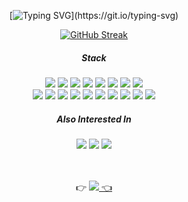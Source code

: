 <div align="center">


  [![Typing SVG](https://readme-typing-svg.herokuapp.com?font=Shrikhand&color=%23000000&size=30&center=true&vCenter=true&height=50&lines=Hi+there%2C+I'm+Eunyoung!)](https://git.io/typing-svg)

  [![GitHub Streak](https://github-readme-streak-stats.herokuapp.com?user=eunyooung&theme=graywhite&date_format=M%20j%5B%2C%20Y%5D)](https://git.io/streak-stats)

  ##### **Stack**  
  <img src="https://img.shields.io/badge/Java-007396?style=flat&logo=Java&logoColor=white"/> 
  <img src="https://img.shields.io/badge/Spring-6DB33F?style=flat&logo=Spring&logoColor=white"/> 
  <img src="https://img.shields.io/badge/SpringBoot-6DB33F?style=flat&logo=SpringBoot&logoColor=white"/> 
  <img src="https://img.shields.io/badge/Oracle-F80000?style=flat&logo=Oracle&logoColor=white"/> 
  <img src="https://img.shields.io/badge/MySQL-4479A1?style=flat&logo=MySQL&logoColor=white"/> 
  <img src="https://img.shields.io/badge/Vue.js-4FC08D?style=flat&logo=Vue.js&logoColor=white"/> 
  <img src="https://img.shields.io/badge/Amazon AWS-232F3E?style=flat&logo=Amazon AWS&logoColor=white"/> 
  <img src="https://img.shields.io/badge/Eclipse IDE-2C2255?style=flat&logo=Eclipse IDE&logoColor=white"/> 
  </br>
  <img src="https://img.shields.io/badge/HTML5-E34F26?style=flat&logo=HTML5&logoColor=white"/>
  <img src="https://img.shields.io/badge/CSS3-1572B6?style=flat&logo=CSS3&logoColor=white"/>  
  <img src="https://img.shields.io/badge/JavaScript-F7DF1E?style=flat&logo=JavaScript&logoColor=white"/>
  <img src="https://img.shields.io/badge/Github-181717?style=flat&logo=github&logoColor=white"/> 
  <img src="https://img.shields.io/badge/Linux-FCC624?style=flat&logo=linux&logoColor=black"/>
  <img src="https://img.shields.io/badge/Slack-4A154B?style=flat&logo=slack&logoColor=white"/> 
  <img src="https://img.shields.io/badge/Notion-000000?style=flat&logo=Notion&logoColor=white"/> 
  <img src="https://img.shields.io/badge/C++-00599C?style=flat&logo=cplusplus&logoColor=white"/> 
  <img src="https://img.shields.io/badge/Matlab-00599C?style=flat&logo=matlab&logoColor=white"/> 
  <img src="https://img.shields.io/badge/Python-3776AB?style=flat&logo=python&logoColor=white"/> 

  
  <br>
  
  ##### **Also Interested In**  
  <img src="https://img.shields.io/badge/Artificial Intelligence-green?style=flat&logo=ai&logoColor=white"/>
  <img src="https://img.shields.io/badge/Computer Vision-yellowgreen?style=flat&logo=cv&logoColor=white"/>
  <img src="https://img.shields.io/badge/Machine Learning-yellow?style=flat&logo=ml&logoColor=white"/>  
  
  <br>
  <br>
  <br>
  
  👉 <a href="mailto:choi327391@gmail.com"><img src="https://img.shields.io/badge/Gmail-EA4335?style=for-the-badge&logo=gmail&logoColor=white"/> 👈
</div>
